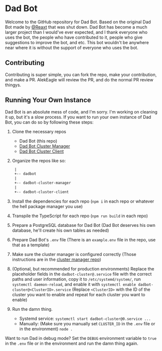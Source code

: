 # Dad Bot

Welcome to the GitHub repository for Dad Bot. Based on the original Dad Bot made by [@Reaxt](https://github.com/Reaxt) that was shut down. Dad Bot has become a much larger project than I would've ever expected, and I thank everyone who uses the bot, the people who have contributed to it, people who give suggestions to improve the bot, and etc. This bot wouldn't be anywhere near where it is without the support of everyone who uses the bot.

## Contributing

Contributing is super simple, you can fork the repo, make your contribution, and make a PR. AlekEagle will review the PR, and do the normal PR review thingys.

## Running Your Own Instance

Dad Bot is an absolute mess of code, and I'm sorry. I'm working on cleaning it up, but it's a slow process. If you want to run your own instance of Dad Bot, you can do so by following these steps:

1. Clone the necessary repos

   - Dad Bot (this repo)
   - [Dad Bot Cluster Manager](https://github.com/AlekEagle/dadbot-cluster-manager)
   - [Dad Bot Cluster Client](https://github.com/AlekEagle/dadbot-cluster-client)

2. Organize the repos like so:

   ```txt
    |
    +-- dadbot
    |
    +-- dadbot-cluster-manager
    |
    +-- dadbot-cluster-client
   ```

3. Install the dependencies for each repo (`npm i` in each repo or whatever the hell package manager you use)
4. Transpile the TypeScript for each repo (`npm run build` in each repo)
5. Prepare a PostgreSQL database for Dad Bot (Dad Bot deserves his own database, he'll create his own tables as needed)
6. Prepare Dad Bot's `.env` file (There is an `example.env` file in the repo, use that as a template)
7. Make sure the cluster manager is configured correctly (Those instructions are in the [cluster manager repo](https://github.com/AlekEagle/dadbot-cluster-manager#running-your-own-instance))
8. (Optional, but recommended for production environments) Replace the placeholder fields in the `dadbot-cluster@.service` file with the correct paths and user information, copy it to `/etc/systemd/system/`, run `systemctl daemon-reload`, and enable it with `systemctl enable dadbot-cluster@<ClusterID>.service` (Replace `<ClusterID>` with the ID of the cluster you want to enable and repeat for each cluster you want to enable)
9. Run the damn thing.
   - Systemd service: `systemctl start dadbot-cluster@0.service ...`
   - Manually: (Make sure you manually set `CLUSTER_ID` in the `.env` file or in the environment) `node .`

Want to run Dad in debug mode? Set the `DEBUG` environment variable to `true` in the `.env` file or in the environment and run the damn thing again.
